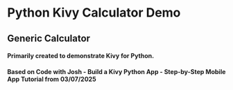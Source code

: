 # Python Kivy Calculator Demo

## Generic Calculator 


#### Primarily created to demonstrate Kivy for Python. 

#### **Based on Code with Josh - Build a Kivy Python App - Step-by-Step Mobile App Tutorial from 03/07/2025**